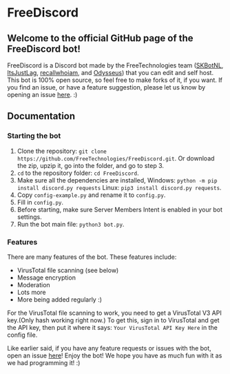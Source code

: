 # FreeDiscord
## Welcome to the official GitHub page of the FreeDiscord bot!
FreeDiscord is a Discord bot made by the FreeTechnologies team ([SKBotNL](https://github.com/SKBotNL), [ItsJustLag](https://github.com/ItsJustLag), [recallwhoiam](https://github.com/recallwhoiam), and [Odysseus](https://github.com/Odysseus443)) that you can edit and self host. This bot is 100% open source, so feel free to make forks of it, if you want.
If you find an issue, or have a feature suggestion, please let us know by opening an issue [here](https://github.com/FreeTechnologies/FreeDiscord/issues). :)

## Documentation

### Starting the bot

1. Clone the repository: `git clone https://github.com/FreeTechnologies/FreeDiscord.git`. Or download the zip, upzip it, go into the folder, and go to step 3.
2. `cd` to the repository folder: `cd FreeDiscord`.
3. Make sure all the dependencies are installed, Windows: `python -m pip install discord.py requests` Linux: `pip3 install discord.py requests`.
4. Copy `config-example.py` and rename it to `config.py`.
5. Fill in `config.py`.
6. Before starting, make sure Server Members Intent is enabled in your bot settings.
7. Run the bot main file: `python3 bot.py`.

### Features

There are many features of the bot. These features include:

- VirusTotal file scanning (see below)
- Message encryption
- Moderation
- Lots more
- More being added regularly :)

For the VirusTotal file scanning to work, you need to get a VirusTotal V3 API key.(Only hash working right now.)
To get this, sign in to VirusTotal and get the API key, then put it where it says:
`Your VirusTotal API Key Here` in the config file.

Like earlier said, if you have any feature requests or issues with the bot, open an issue [here](https://github.com/FreeTechnologies/FreeDiscord/issues)!
Enjoy the bot! We hope you have as much fun with it as we had programming it! :)
